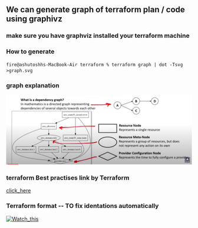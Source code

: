 ## We can generate graph of terraform plan / code using graphivz 

### make sure you have graphviz installed your terraform machine 

### How to generate 

```
fire@ashutoshhs-MacBook-Air terraform % terraform graph | dot -Tsvg  >graph.svg
```

### graph explanation 

<img src=../images/graph.png>


### terraform Best practises link by Terraform 

[click_here](https://www.terraform-best-practices.com/)

### Terraform format -- TO fix identations automatically 

[![Watch_this](https://t4.ftcdn.net/jpg/00/56/93/53/360_F_56935312_NiqxkRKOdGSJd86Tc2uLycL9fkUsIlRW.jpg)](https://www.youtube.com/watch?v=V4waklkBC38&t=2284s)
